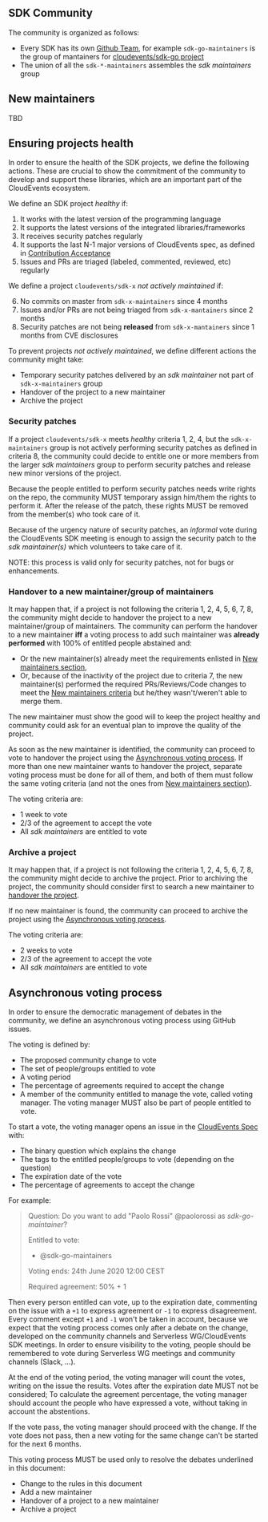 ## SDK Community

The community is organized as follows:

- Every SDK has its own
  [Github Team](https://github.com/orgs/cloudevents/teams), for example
  `sdk-go-maintainers` is the group of mantainers for
  [cloudevents/sdk-go project](https://github.com/cloudevents/sdk-go)
- The union of all the `sdk-*-maintainers` assembles the _sdk maintainers_ group

## New maintainers

TBD

## Ensuring projects health

In order to ensure the health of the SDK projects, we define the following
actions. These are crucial to show the commitment of the community to develop
and support these libraries, which are an important part of the CloudEvents
ecosystem.

We define an SDK project _healthy_ if:

1. It works with the latest version of the programming language
2. It supports the latest versions of the integrated libraries/frameworks
3. It receives security patches regularly
4. It supports the last N-1 major versions of CloudEvents spec, as defined in
   [Contribution Acceptance](../SDK.md#Contribution-Acceptance)
5. Issues and PRs are triaged (labeled, commented, reviewed, etc) regularly

We define a project `cloudevents/sdk-x` _not actively maintained_ if:

6. No commits on master from `sdk-x-maintainers` since 4 months
7. Issues and/or PRs are not being triaged from `sdk-x-mantainers` since 2
   months
8. Security patches are not being **released** from `sdk-x-mantainers` since 1
   months from CVE disclosures

To prevent projects _not actively maintained_, we define different actions the
community might take:

- Temporary security patches delivered by an _sdk maintainer_ not part of
  `sdk-x-maintainers` group
- Handover of the project to a new maintainer
- Archive the project

### Security patches

If a project `cloudevents/sdk-x` meets _healthy_ criteria 1, 2, 4, but the
`sdk-x-maintainers` group is not actively performing security patches as defined
in criteria 8, the community could decide to entitle one or more members from
the larger _sdk maintainers_ group to perform security patches and release new
minor versions of the project.

Because the people entitled to perform security patches needs write rights on
the repo, the community MUST temporary assign him/them the rights to perform it.
After the release of the patch, these rights MUST be removed from the member(s)
who took care of it.

Because of the urgency nature of security patches, an _informal_ vote during the
CloudEvents SDK meeting is enough to assign the security patch to the _sdk
maintainer(s)_ which volunteers to take care of it.

NOTE: this process is valid only for security patches, not for bugs or
enhancements.

### Handover to a new maintainer/group of maintainers

It may happen that, if a project is not following the criteria 1, 2, 4, 5, 6, 7,
8, the community might decide to handover the project to a new maintainer/group
of maintainers. The community can perform the handover to a new maintainer
**iff** a voting process to add such maintainer was **already performed** with
100% of entitled people abstained and:

- Or the new maintainer(s) already meet the requirements enlisted in
  [New maintainers section](#new-maintainers),
- Or, because of the inactivity of the project due to criteria 7, the new
  maintainer(s) performed the required PRs/Reviews/Code changes to meet the
  [New maintainers criteria](#new-maintainers) but he/they wasn't/weren't able
  to merge them.

The new maintainer must show the good will to keep the project healthy and
community could ask for an eventual plan to improve the quality of the project.

As soon as the new maintainer is identified, the community can proceed to vote
to handover the project using the
[Asynchronous voting process](#asynchronous-voting-process). If more than one
new maintainer wants to handover the project, separate voting process must be
done for all of them, and both of them must follow the same voting criteria (and
not the ones from [New maintainers section](#new-maintainers)).

The voting criteria are:

- 1 week to vote
- 2/3 of the agreement to accept the vote
- All _sdk maintainers_ are entitled to vote

### Archive a project

It may happen that, if a project is not following the criteria 1, 2, 4, 5, 6, 7,
8, the community might decide to archive the project. Prior to archiving the
project, the community should consider first to search a new maintainer to
[handover the project](#handover-to-a-new-maintainergroup-of-maintainers).

If no new maintainer is found, the community can proceed to archive the project
using the [Asynchronous voting process](#asynchronous-voting-process).

The voting criteria are:

- 2 weeks to vote
- 2/3 of the agreement to accept the vote
- All _sdk maintainers_ are entitled to vote

## Asynchronous voting process

In order to ensure the democratic management of debates in the community, we
define an asynchronous voting process using GitHub issues.

The voting is defined by:

- The proposed community change to vote
- The set of people/groups entitled to vote
- A voting period
- The percentage of agreements required to accept the change
- A member of the community entitled to manage the vote, called voting manager.
  The voting manager MUST also be part of people entitled to vote.

To start a vote, the voting manager opens an issue in the
[CloudEvents Spec](https://github.com/cloudevents/spec/issues) with:

- The binary question which explains the change
- The tags to the entitled people/groups to vote (depending on the question)
- The expiration date of the vote
- The percentage of agreements to accept the change

For example:

> Question: Do you want to add "Paolo Rossi" @paolorossi as _sdk-go-maintainer_?
>
> Entitled to vote:
>
> - @sdk-go-maintainers
>
> Voting ends: 24th June 2020 12:00 CEST
>
> Required agreement: 50% + 1

Then every person entitled can vote, up to the expiration date, commenting on
the issue with a `+1` to express agreement or `-1` to express disagreement.
Every comment except `+1` and `-1` won't be taken in account, because we expect
that the voting process comes only after a debate on the change, developed on
the community channels and Serverless WG/CloudEvents SDK meetings. In order to
ensure visibility to the voting, people should be remembered to vote during
Serverless WG meetings and community channels (Slack, ...).

At the end of the voting period, the voting manager will count the votes,
writing on the issue the results. Votes after the expiration date MUST not be
considered; To calculate the agreement percentage, the voting manager should
account the people who have expressed a vote, without taking in account the
abstentions.

If the vote pass, the voting manager should proceed with the change. If the vote
does not pass, then a new voting for the same change can't be started for the
next 6 months.

This voting process MUST be used only to resolve the debates underlined in this
document:

- Change to the rules in this document
- Add a new maintainer
- Handover of a project to a new maintainer
- Archive a project
